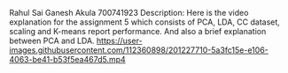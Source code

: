 Rahul Sai Ganesh Akula 700741923 Description: Here is the video explanation for the assignment 5 which consists of PCA, LDA, CC dataset, scaling and K-means report performance.
And also a brief explanation between PCA and LDA.
https://user-images.githubusercontent.com/112360898/201227710-5a3fc15e-e106-4063-be41-b53f5ea467d5.mp4

